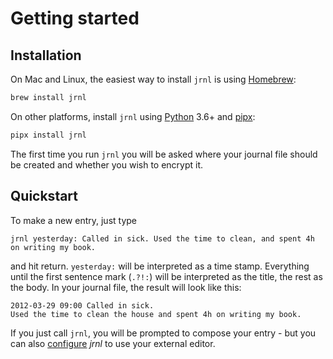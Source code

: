 # Getting started

## Installation

On Mac and Linux, the easiest way to install `jrnl` is using
[Homebrew](http://brew.sh/):

``` sh
brew install jrnl
```

On other platforms, install `jrnl` using [Python](https://www.python.org/) 3.6+ and [pipx](https://pipxproject.github.io/pipx/):

``` sh
pipx install jrnl
```

The first time you run `jrnl` you will be asked where your journal file
should be created and whether you wish to encrypt it.

## Quickstart

To make a new entry, just type

``` text
jrnl yesterday: Called in sick. Used the time to clean, and spent 4h on writing my book.
```

and hit return. `yesterday:` will be interpreted as a time stamp.
Everything until the first sentence mark (`.?!:`) will be interpreted as
the title, the rest as the body. In your journal file, the result will
look like this:

``` output
2012-03-29 09:00 Called in sick.
Used the time to clean the house and spent 4h on writing my book.
```

If you just call `jrnl`, you will be prompted to compose your entry -
but you can also [configure](advanced.md) *jrnl* to use your external editor.

